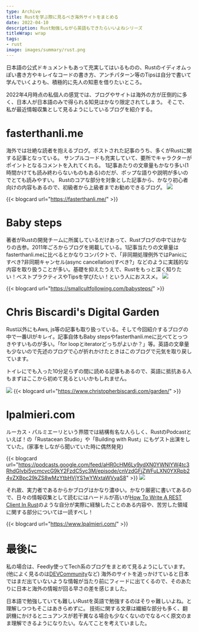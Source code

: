 ```yaml
---
type: Archive
title: Rustを学ぶ際に見るべき海外サイトをまとめる
date: 2022-04-10
description: Rust勉強しながら英語もできたらいいよねシリーズ
titleWrap: wrap
tags: 
- rust
image: images/summary/rust.png
---
```


日本語の公式ドキュメントもあって充実してはいるものの、Rustのイディオムっぽい書き方やキレイなコードの書き方、アンチパターン等のTipsは自分で書いて学んでいくよりも、積極的に先人の知恵を借りたいところ。

2022年4月時点の私個人の感覚では、ブログやサイトは海外の方が圧倒的に多く、日本人が日本語のみで得られる知見はかなり限定されてしまう。
そこで、私が最近情報収集として見るようにしているブログを紹介する。


# fasterthanli.me
海外では壮絶な読者を抱えるブログ。ポストされた記事のうち、多くがRustに関する記事となっている。
サンプルコードも充実していて、要所でキャラクターがポイントとなるコメントを入れてくれる。
1記事あたりの文章量もかなり多い(1時間かけても読み終わらないものもある)のだが、ポップな語りや説明が多いのでとても読みやすい。
Rustのコアな部分を対象とした記事から、かなり初心者向けの内容もあるので、初級者から上級者までお勧めできるブログ。
![](/fasterthanli.png)

{{< blogcard url="https://fasterthanli.me/" >}}  


# Baby steps
著者がRustの開発チームに所属しているだけあって、Rustブログの中ではかなりの古参。2011年ごろからブログを掲載している。1記事当たりの文章量はfasterthanli.meに比べるとかなりコンパクトで、「非同期処理例外ではPanicにすべき?非同期キャンセル(async cancellation)すべき?」などのように実践的な内容を取り扱うことが多い。基礎を抑えたうえで、Rustをもっと深く知りたい！ベストプラクティスやTipsを学びたい！という人におススメ。
![](/2022-04-10-21-58-38.png)


{{< blogcard url="https://smallcultfollowing.com/babysteps/" >}}  


# Chris Biscardi's Digital Garden
Rust以外にもAws, js等の記事も取り扱っている。そして今回紹介するブログの中で一番UIがキレイ。記事自体もBaby stepsやfasterthanli.meに比べてとっつきやすいものが多い。「for loopとiteratorどっちがよいか？」等。英語の文章量も少ないので先述のブログで心が折れかけたときはこのブログで元気を取り戻しています。
  
トイレにでも入った10分足らずの間に読める記事もあるので、英語に抵抗ある人もまずはここから初めて見るといいかもしれません。

![](/2022-04-10-21-59-18.png)
{{< blogcard url="https://www.christopherbiscardi.com/garden/" >}}  


# lpalmieri.com
ルーカス・パルミエーリという界隈では結構有名な人らしく、RustのPodcastといえば！の「Rustacean Studio」や「Building with Rust」にもゲスト出演をしていた。(家事をしながら聞いていた時に偶然発見)

{{< blogcard url="https://podcasts.google.com/feed/aHR0cHM6Ly9ydXN0YWNlYW4tc3RhdGlvbi5vcmcvcG9kY2FzdC5yc3M/episode/cnVzdGFjZWFuLXN0YXRpb24vZXBpc29kZS8wMzYtbHVjYS1wYWxtaWVyaS8" >}} 
![](/2022-04-10-21-57-28.png)

それ故、実力者であるからかブログはかなり濃ゆい。かなり厳密に書いてあるので、日々の情報収集として読むにはハードルが高いが[How To Write A REST Client In Rust](https://www.lpalmieri.com/posts/how-to-write-a-rest-client-in-rust-with-reqwest-and-wiremock/)のような自分が実際に経験したことのある内容や、苦労した領域に関する部分については一読すべし！



{{< blogcard url="https://www.lpalmieri.com/" >}}  


# 最後に
私の場合は、Feedly使ってTech系のブログをまとめて見るようにしています。(他によく見るのは[DEVCommunity](https://dev.to/)など)
海外のサイトを追っかけていると日本ではまだ出ていないような情報が当たり前にフィードに出てくるので、そのあたりに日本と海外の情報が回る早さの差を感じました。  


日本語で勉強していても難しいRustを英語で勉強するのはそりゃ難しいよね。と理解しつつもそこはあきらめずに。
技術に関する文章は繊細な部分も多く、翻訳機にかけるとニュアンスが若干異なる場合も少なくないのでなるべく原文のまま理解できるようになりたい。なんてことを考えていました。

